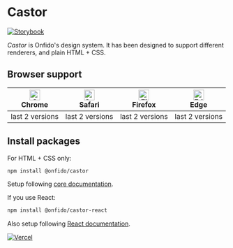 # Castor

[![Storybook](https://raw.githubusercontent.com/storybooks/brand/master/badge/badge-storybook.svg)](https://onfido.github.io/castor/)

_Castor_ is Onfido's design system. It has been designed to support different renderers, and plain HTML + CSS.

## Browser support

| <img src="https://raw.githubusercontent.com/alrra/browser-logos/master/src/chrome/chrome_48x48.png" alt="Chrome" width="24px" height="24px" /><br>Chrome | <img src="https://raw.githubusercontent.com/alrra/browser-logos/master/src/safari/safari_48x48.png" alt="Safari" width="24px" height="24px" /><br>Safari | <img src="https://raw.githubusercontent.com/alrra/browser-logos/master/src/firefox/firefox_48x48.png" alt="Firefox" width="24px" height="24px" /><br>Firefox | <img src="https://raw.githubusercontent.com/alrra/browser-logos/master/src/edge/edge_48x48.png" alt="Edge" width="24px" height="24px" /><br>Edge |
| -------------------------------------------------------------------------------------------------------------------------------------------------------- | -------------------------------------------------------------------------------------------------------------------------------------------------------- | ------------------------------------------------------------------------------------------------------------------------------------------------------------ | ------------------------------------------------------------------------------------------------------------------------------------------------ |
| last 2 versions                                                                                                                                          | last 2 versions                                                                                                                                          | last 2 versions                                                                                                                                              | last 2 versions                                                                                                                                  |

## Install packages

For HTML + CSS only:

```sh
npm install @onfido/castor
```

Setup following [core documentation](./packages/core).

If you use React:

```sh
npm install @onfido/castor-react
```

Also setup following [React documentation](./packages/react).

[![Vercel](https://www.datocms-assets.com/31049/1618983297-powered-by-vercel.svg)](https://vercel.com/?utm_source=onfido-oss&utm_campaign=oss)
